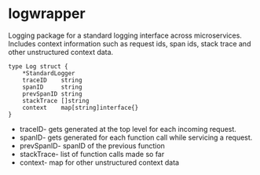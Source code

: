 # logwrapper

Logging package for a standard logging interface across microservices.
Includes context information such as request ids, span ids, stack trace and other unstructured context data.

```
type Log struct {
	*StandardLogger
	traceID    string
	spanID     string
	prevSpanID string
	stackTrace []string
	context    map[string]interface{}
}
```

- traceID- gets generated at the top level for each incoming request.
- spanID- gets generated for each function call while servicing a request.
- prevSpanID- spanID of the previous function
- stackTrace- list of function calls made so far
- context- map for other unstructured context data
